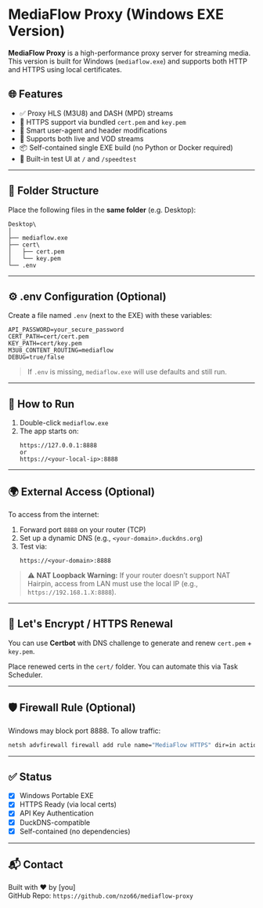 
# MediaFlow Proxy (Windows EXE Version)

**MediaFlow Proxy** is a high-performance proxy server for streaming media. This version is built for Windows (`mediaflow.exe`) and supports both HTTP and HTTPS using local certificates.

## 🌐 Features

- ✅ Proxy HLS (M3U8) and DASH (MPD) streams
- 🔐 HTTPS support via bundled `cert.pem` and `key.pem`
- 🧠 Smart user-agent and header modifications
- 🎯 Supports both live and VOD streams
- 📦 Self-contained single EXE build (no Python or Docker required)
- 🧪 Built-in test UI at `/` and `/speedtest`

---

## 📁 Folder Structure

Place the following files in the **same folder** (e.g. Desktop):

```
Desktop\
│
├── mediaflow.exe
├── cert\
│   ├── cert.pem
│   └── key.pem
└── .env
```

---

## ⚙️ .env Configuration (Optional)

Create a file named `.env` (next to the EXE) with these variables:

```env
API_PASSWORD=your_secure_password
CERT_PATH=cert/cert.pem
KEY_PATH=cert/key.pem
M3U8_CONTENT_ROUTING=mediaflow
DEBUG=true/false
```

> If `.env` is missing, `mediaflow.exe` will use defaults and still run.

---

## 🚀 How to Run

1. Double-click `mediaflow.exe`
2. The app starts on:  
   ```
   https://127.0.0.1:8888
   or
   https://<your-local-ip>:8888
   ```

---

## 🌍 External Access (Optional)

To access from the internet:

1. Forward port `8888` on your router (TCP)
2. Set up a dynamic DNS (e.g., `<your-domain>.duckdns.org`)
3. Test via:
   ```
   https://<your-domain>:8888
   ```

> ⚠️ **NAT Loopback Warning:** If your router doesn’t support NAT Hairpin, access from LAN must use the local IP (e.g., `https://192.168.1.X:8888`).

---

## 🔄 Let's Encrypt / HTTPS Renewal

You can use **Certbot** with DNS challenge to generate and renew `cert.pem` + `key.pem`.

Place renewed certs in the `cert/` folder. You can automate this via Task Scheduler.

---

## 🛡️ Firewall Rule (Optional)

Windows may block port 8888. To allow traffic:

```cmd
netsh advfirewall firewall add rule name="MediaFlow HTTPS" dir=in action=allow protocol=TCP localport=8888
```

---

## ✅ Status

- [x] Windows Portable EXE  
- [x] HTTPS Ready (via local certs)  
- [x] API Key Authentication  
- [x] DuckDNS-compatible  
- [x] Self-contained (no dependencies)

---

## 📬 Contact

Built with ❤️ by [you]  
GitHub Repo: `https://github.com/nzo66/mediaflow-proxy`
